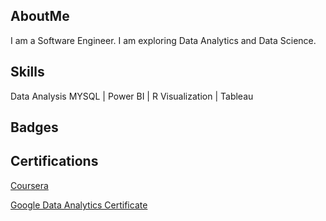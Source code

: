 ## AboutMe

I am a Software Engineer. I am exploring Data Analytics and Data Science.

## Skills

Data Analysis 
MYSQL | Power BI | R Visualization | Tableau 

## Badges



## Certifications

[Coursera](https://www.coursera.org/) 

[Google Data Analytics Certificate](https://coursera.org/share/003ee4bf5d390bc5974dedbf8af2510d)

